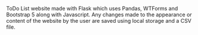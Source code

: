 ToDo List website made with Flask which uses Pandas, WTForms and Bootstrap 5 along with Javascript.
Any changes made to the appearance or content of the website by the user are saved using local storage and a CSV file.
